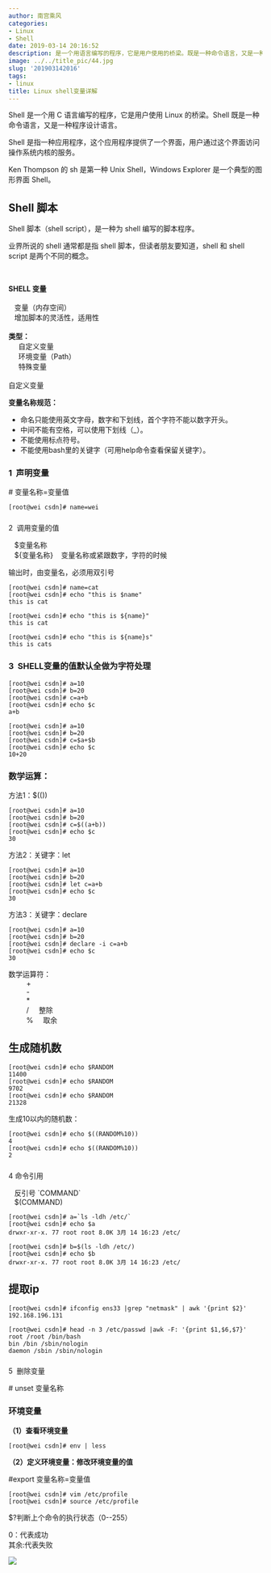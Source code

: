 ```yaml
---
author: 南宫乘风
categories:
- Linux
- Shell
date: 2019-03-14 20:16:52
description: 是一个用语言编写的程序，它是用户使用的桥梁。既是一种命令语言，又是一种程序设计语言。是指一种应用程序，这个应用程序提供了一个界面，用户通过这个界面访问操作系统内核的服务。的是第一种，是一个典型的图形界。。。。。。。
image: ../../title_pic/44.jpg
slug: '201903142016'
tags:
- linux
title: Linux shell变量详解
---
```


<!--more-->

Shell 是一个用 C 语言编写的程序，它是用户使用 Linux 的桥梁。Shell 既是一种命令语言，又是一种程序设计语言。

Shell 是指一种应用程序，这个应用程序提供了一个界面，用户通过这个界面访问操作系统内核的服务。

Ken Thompson 的 sh 是第一种 Unix Shell，Windows Explorer 是一个典型的图形界面 Shell。

## Shell 脚本

Shell 脚本（shell script），是一种为 shell 编写的脚本程序。

业界所说的 shell 通常都是指 shell 脚本，但读者朋友要知道，shell 和 shell script 是两个不同的概念。

 

**SHELL 变量**  
     
   变量（内存空间）  
   增加脚本的灵活性，适用性  
     
**类型：**  
     自定义变量  
     环境变量（Path）  
     特殊变量  
       
自定义变量

**变量名称规范：**

- 命名只能使用英文字母，数字和下划线，首个字符不能以数字开头。
- 中间不能有空格，可以使用下划线（\_）。
- 不能使用标点符号。
- 不能使用bash里的关键字（可用help命令查看保留关键字）。

### 1  声明变量

\# 变量名称=变量值

```
[root@wei csdn]# name=wei
```

###   
2  调用变量的值

   \$变量名称  
   \$\{变量名称\}    变量名称或紧跟数字，字符的时候

输出时，由变量名，必须用双引号

```
[root@wei csdn]# name=cat
[root@wei csdn]# echo "this is $name"
this is cat
   
[root@wei csdn]# echo "this is ${name}"
this is cat
   
[root@wei csdn]# echo "this is ${name}s"
this is cats
```

### 3  SHELL变量的值默认全做为字符处理

```
[root@wei csdn]# a=10
[root@wei csdn]# b=20
[root@wei csdn]# c=a+b
[root@wei csdn]# echo $c
a+b

[root@wei csdn]# a=10
[root@wei csdn]# b=20
[root@wei csdn]# c=$a+$b
[root@wei csdn]# echo $c
10+20
```

### 数学运算：

方法1：\$\(\(\)\)

```
[root@wei csdn]# a=10
[root@wei csdn]# b=20
[root@wei csdn]# c=$((a+b))
[root@wei csdn]# echo $c
30
```

方法2：关键字：let

```
[root@wei csdn]# a=10
[root@wei csdn]# b=20
[root@wei csdn]# let c=a+b
[root@wei csdn]# echo $c
30
```

方法3：关键字：declare

```
[root@wei csdn]# a=10
[root@wei csdn]# b=20
[root@wei csdn]# declare -i c=a+b
[root@wei csdn]# echo $c
30
```

数学运算符：  
         +  
         \-  
         \*  
         /     整除  
         \%     取余

## 生成随机数

```
[root@wei csdn]# echo $RANDOM 
11400
[root@wei csdn]# echo $RANDOM 
9702
[root@wei csdn]# echo $RANDOM 
21328
```

生成10以内的随机数：

```
[root@wei csdn]# echo $((RANDOM%10))
4
[root@wei csdn]# echo $((RANDOM%10))
2
```

###   
4 命令引用

  
   反引号 \`COMMAND\`  
   \$\(COMMAND\)

```
[root@wei csdn]# a=`ls -ldh /etc/`
[root@wei csdn]# echo $a
drwxr-xr-x. 77 root root 8.0K 3月 14 16:23 /etc/

[root@wei csdn]# b=$(ls -ldh /etc/)
[root@wei csdn]# echo $b
drwxr-xr-x. 77 root root 8.0K 3月 14 16:23 /etc/
```

## 提取ip

```
[root@wei csdn]# ifconfig ens33 |grep "netmask" | awk '{print $2}'
192.168.196.131
```

```
[root@wei csdn]# head -n 3 /etc/passwd |awk -F: '{print $1,$6,$7}'
root /root /bin/bash
bin /bin /sbin/nologin
daemon /sbin /sbin/nologin
```

###   
5  删除变量

\# unset 变量名称

### 环境变量

**（1）查看环境变量**

```
[root@wei csdn]# env | less
```

**（2）定义环境变量：修改环境变量的值**

#export 变量名称=变量值

```
[root@wei csdn]# vim /etc/profile
[root@wei csdn]# source /etc/profile

```

  
\$\?判断上个命令的执行状态（0--255）

0：代表成功  
其余:代表失败

![](../../image/20190314201632223.png)